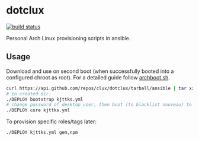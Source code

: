 # dotclux
[![build status](https://secure.travis-ci.org/clux/dotclux.svg)](http://travis-ci.org/clux/dotclux)

Personal Arch Linux provisioning scripts in ansible.

## Usage
Download and use on second boot (when successfully booted into a configured chroot as root).
For a detailed guide follow [archboot.sh](./archboot.sh).

```sh
curl https://api.github.com/repos/clux/dotclux/tarball/ansible | tar xz
# in created dir:
./DEPLOY bootstrap kjttks.yml
# change password of desktop_user, then boot (to blacklist nouveau) to an X desktop
./DEPLOY core kjttks.yml
```

To provision specific roles/tags later:

```sh
./DEPLOY kjttks.yml gem,npm
```

